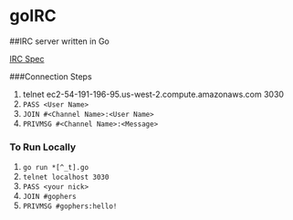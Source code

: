# goIRC

##IRC server written in Go

[IRC Spec](https://tools.ietf.org/html/rfc1459)

###Connection Steps
 1. telnet ec2-54-191-196-95.us-west-2.compute.amazonaws.com 3030
 1. ```PASS <User Name>```
 1. ```JOIN #<Channel Name>:<User Name>```
 1. ```PRIVMSG #<Channel Name>:<Message>```

### To Run Locally
 1. ```go run *[^_t].go```
 2. ```telnet localhost 3030```
 3. ```PASS <your nick>```
 4. ```JOIN #gophers```
 5. ```PRIVMSG #gophers:hello!```